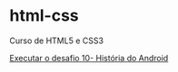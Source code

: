# html-css
 Curso de HTML5 e CSS3

 <a href= "https://ana-vazz.github.io/html-css/desafios/desafio%2010/desafio10.html"> Executar o desafio 10- História do Android
